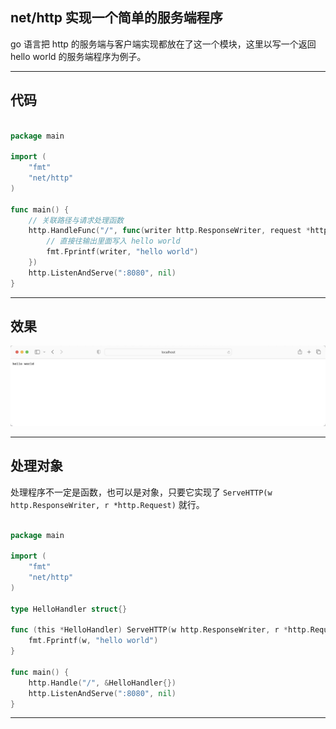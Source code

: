 ## net/http 实现一个简单的服务端程序

go 语言把 http 的服务端与客户端实现都放在了这一个模块，这里以写一个返回  hello world 的服务端程序为例子。

---

## 代码

```go

package main

import (
	"fmt"
	"net/http"
)

func main() {
    // 关联路径与请求处理函数
	http.HandleFunc("/", func(writer http.ResponseWriter, request *http.Request) {
        // 直接往输出里面写入 hello world 
		fmt.Fprintf(writer, "hello world")
	})
	http.ListenAndServe(":8080", nil)
}
```
---

## 效果

![hello-world-http](./images/hello-world.jpg)

---

## 处理对象
处理程序不一定是函数，也可以是对象，只要它实现了 `ServeHTTP(w http.ResponseWriter, r *http.Request)` 就行。

```go

package main

import (
	"fmt"
	"net/http"
)

type HelloHandler struct{}

func (this *HelloHandler) ServeHTTP(w http.ResponseWriter, r *http.Request) {
	fmt.Fprintf(w, "hello world")
}

func main() {
	http.Handle("/", &HelloHandler{})
	http.ListenAndServe(":8080", nil)
}
```

---